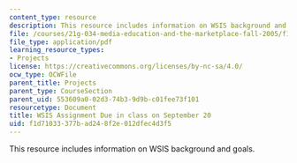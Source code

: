 ```yaml
---
content_type: resource
description: This resource includes information on WSIS background and goals.
file: /courses/21g-034-media-education-and-the-marketplace-fall-2005/f1d71033377bad248f2e012dfec4d3f5_MIT21G_034F05_wsis_assign.pdf
file_type: application/pdf
learning_resource_types:
- Projects
license: https://creativecommons.org/licenses/by-nc-sa/4.0/
ocw_type: OCWFile
parent_title: Projects
parent_type: CourseSection
parent_uid: 553609a0-02d3-74b3-9d9b-c01fee73f101
resourcetype: Document
title: WSIS Assignment Due in class on September 20
uid: f1d71033-377b-ad24-8f2e-012dfec4d3f5
---
```

This resource includes information on WSIS background and goals.